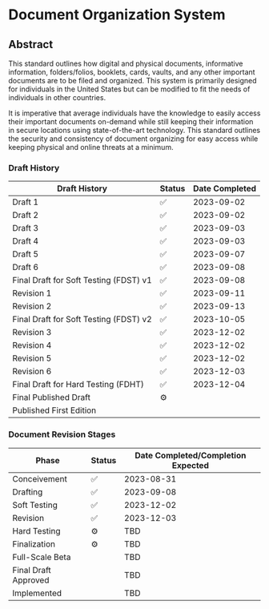 # Document Organization System
## Abstract
This standard outlines how digital and physical documents, informative information, folders/folios, booklets, cards, vaults, and any other important documents are to be filed and organized. This system is primarily designed for individuals in the United States but can be modified to fit the needs of individuals in other countries.

It is imperative that average individuals have the knowledge to easily access their important documents on-demand while still keeping their information in secure locations using state-of-the-art technology. This standard outlines the security and consistency of document organizing for easy access while keeping physical and online threats at a minimum.

### Draft History
|Draft History|Status|Date Completed|
|-------------|------|--------------|
|Draft 1      |✅    |2023-09-02    |
|Draft 2      |✅    |2023-09-02    |
|Draft 3      |✅    |2023-09-03    |
|Draft 4      |✅    |2023-09-03    |
|Draft 5      |✅    |2023-09-07    |
|Draft 6      |✅    |2023-09-08    |
|Final Draft for Soft Testing (FDST) v1|✅|2023-09-08|
|Revision 1   |✅    |2023-09-11    |
|Revision 2   |✅    |2023-09-13    |
|Final Draft for Soft Testing (FDST) v2|✅|2023-10-05|
|Revision 3   |✅    |2023-12-02    |
|Revision 4   |✅    |2023-12-02    |
|Revision 5   |✅    |2023-12-02    |
|Revision 6   |✅    |2023-12-03    |
|Final Draft for Hard Testing (FDHT)|✅|2023-12-04|
|Final Published Draft|⚙️| |
|Published First Edition| | |

### Document Revision Stages
|Phase|Status|Date Completed/Completion Expected|
|-----|------|----------------------------------|
|Conceivement|✅|2023-08-31|
|Drafting|✅|2023-09-08|
|Soft Testing|✅|2023-12-02|
|Revision|✅|2023-12-03|
|Hard Testing|⚙️|TBD|
|Finalization|⚙️|TBD|
|Full-Scale Beta| |TBD|
|Final Draft Approved| |TBD|
|Implemented| |TBD|
